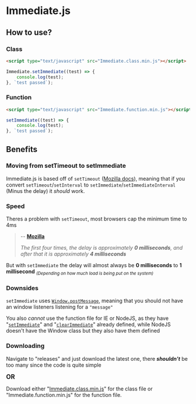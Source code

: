 # Immediate.js

## How to use?

### Class

```html
<script type="text/javascript" src="Immediate.class.min.js"></script>
```
```js
Immediate.setImmediate((test) => {
	console.log(test);
}, `test passed`);
```

### Function

```html
<script type="text/javascript" src="Immediate.function.min.js"></script>
```
```js
setImmediate((test) => {
	console.log(test);
}, `test passed`);
```
## Benefits
### Moving from setTimeout to setImmediate
Immediate.js is based off of `setTimeout` ([Mozilla docs](https://developer.mozilla.org/en-US/docs/Web/API/setTimeout)), meaning that if you convert `setTimeout`/`setInterval` to `setImmediate`/`setImmediateInterval` (Minus the delay) it *should* work.
### Speed
Theres a problem with `setTimeout`, most browsers cap the minimum time to 4ms

> -- **[Mozilla](https://developer.mozilla.org/en-US/docs/Web/API/setTimeout)**
> 
> *The first four times, the delay is approximately **0 milliseconds**, and after that it is approximately **4 milliseconds***

But with `setImmediate` the delay will almost always be **0 milliseconds** to **1 millisecond**
<sub>*(Depending on how much load is being put on the system)*</sub>

### Downsides
`setImmediate` uses [`Window.postMessage`](https://developer.mozilla.org/en-US/docs/Web/API/Window/postMessage), meaning that you should not have an window listeners listening for a `"message"`

You also *cannot* use the function file for IE or NodeJS, as they have "[`setImmediate`](https://developer.mozilla.org/en-US/docs/Web/API/Window/setImmediate)" and "[`clearImmediate`](https://developer.mozilla.org/en-US/docs/Web/API/Window/clearImmediate)" already defined, while NodeJS doesn't have the Window class but they also have them defined

### Downloading

Navigate to "releases" and just download the latest one, there ***shouldn't*** be too many since the code is quite simple

<big>**OR**</big>

Download either "[Immediate.class.min.js](https://github.com/DesMS/Immediate.js/blob/main/Immediate.class.min.js)" for the class file or "Immediate.function.min.js" for the function file.

